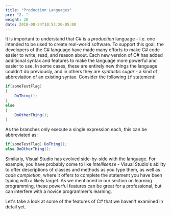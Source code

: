 ```yaml
---
title: "Production Languages"
pre: "2. "
weight: 20
date: 2018-08-24T10:53:26-05:00
---
```


It is important to understand that C# is a _production_ language - i.e. one intended to be used to create real-world software.  To support this goal, the developers of the C# language have made many efforts to make C# code easier to write, read, and reason about.  Each new version of C# has added additional syntax and features to make the language more powerful and easier to use.  In some cases, these are entirely new things the language couldn't do previously, and in others they are _syntactic sugar_ - a kind of abbreviation of an existing syntax.  Consider the following `if` statement:

```csharp
if(someTestFlag) 
{
    DoThing();
}
else 
{ 
    DoOtherThing();
}
```

As the branches only execute a single expression each, this can be abbreviated as:

```csharp
if(someTestFlag) DoThing();
else DoOtherThing();
```

Similarly, Visual Studio has evolved side-by-side with the language.  For example, you have probably come to like _Intellisense_ - Visual Studio's ability to offer descriptions of classes and methods as you type them, as well as _code completion_, where it offers to complete the statement you have been typing with a likely target.  As we mentioned in our section on learning programming, these powerful features can be great for a professional, but can interfere with a novice programmer's learning.  

Let's take a look at some of the features of C# that we haven't examined in detail yet.